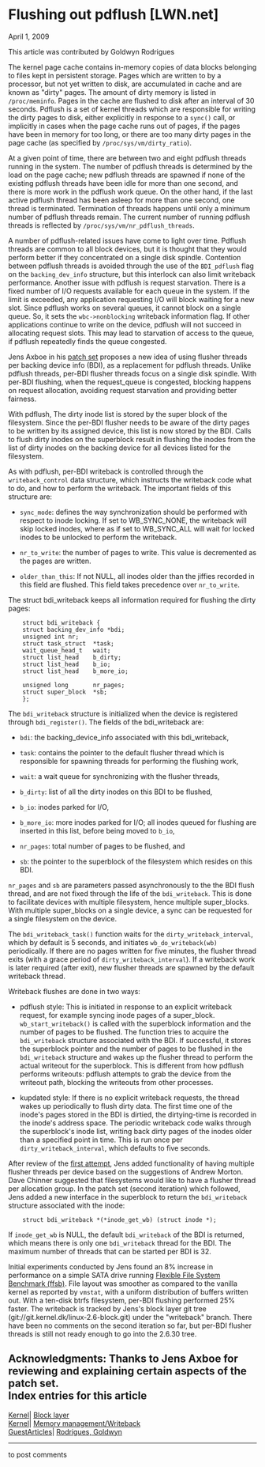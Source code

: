 # Flushing out pdflush [LWN.net]

April 1, 2009

This article was contributed by Goldwyn Rodrigues

The kernel page cache contains in-memory copies of data blocks belonging to files kept in persistent storage. Pages which are written to by a processor, but not yet written to disk, are accumulated in cache and are known as "dirty" pages. The amount of dirty memory is listed in `/proc/meminfo`. Pages in the cache are flushed to disk after an interval of 30 seconds. Pdflush is a set of kernel threads which are responsible for writing the dirty pages to disk, either explicitly in response to a `sync()` call, or implicitly in cases when the page cache runs out of pages, if the pages have been in memory for too long, or there are too many dirty pages in the page cache (as specified by `/proc/sys/vm/dirty_ratio`). 

At a given point of time, there are between two and eight pdflush threads running in the system. The number of pdflush threads is determined by the load on the page cache; new pdflush threads are spawned if none of the existing pdflush threads have been idle for more than one second, and there is more work in the pdflush work queue. On the other hand, if the last active pdflush thread has been asleep for more than one second, one thread is terminated. Termination of threads happens until only a minimum number of pdflush threads remain. The current number of running pdflush threads is reflected by `/proc/sys/vm/nr_pdflush_threads`. 

A number of pdflush-related issues have come to light over time. Pdflush threads are common to all block devices, but it is thought that they would perform better if they concentrated on a single disk spindle. Contention between pdflush threads is avoided through the use of the `BDI_pdflush` flag on the `backing_dev_info` structure, but this interlock can also limit writeback performance. Another issue with pdflush is request starvation. There is a fixed number of I/O requests available for each queue in the system. If the limit is exceeded, any application requesting I/O will block waiting for a new slot. Since pdflush works on several queues, it cannot block on a single queue. So, it sets the `wbc->nonblocking` writeback information flag. If other applications continue to write on the device, pdflush will not succeed in allocating request slots. This may lead to starvation of access to the queue, if pdflush repeatedly finds the queue congested. 

Jens Axboe in his [patch set](http://lwn.net/Articles/324833/) proposes a new idea of using flusher threads per backing device info (BDI), as a replacement for pdflush threads. Unlike pdflush threads, per-BDI flusher threads focus on a single disk spindle. With per-BDI flushing, when the request_queue is congested, blocking happens on request allocation, avoiding request starvation and providing better fairness. 

With pdflush, The dirty inode list is stored by the super block of the filesystem. Since the per-BDI flusher needs to be aware of the dirty pages to be written by its assigned device, this list is now stored by the BDI. Calls to flush dirty inodes on the superblock result in flushing the inodes from the list of dirty inodes on the backing device for all devices listed for the filesystem. 

As with pdflush, per-BDI writeback is controlled through the `writeback_control` data structure, which instructs the writeback code what to do, and how to perform the writeback. The important fields of this structure are: 

  * `sync_mode`: defines the way synchronization should be performed with respect to inode locking. If set to WB_SYNC_NONE, the writeback will skip locked inodes, where as if set to WB_SYNC_ALL will wait for locked inodes to be unlocked to perform the writeback. 

  * `nr_to_write`: the number of pages to write. This value is decremented as the pages are written. 

  * `older_than_this`: If not NULL, all inodes older than the jiffies recorded in this field are flushed. This field takes precedence over `nr_to_write`. 




The struct bdi_writeback keeps all information required for flushing the dirty pages: 
    
    
        struct bdi_writeback {
    	struct backing_dev_info *bdi;
    	unsigned int nr;
    	struct task_struct	*task;
    	wait_queue_head_t	wait;
    	struct list_head	b_dirty;
    	struct list_head	b_io;
    	struct list_head	b_more_io;
    
    	unsigned long		nr_pages;
    	struct super_block	*sb;
        };
    

The `bdi_writeback` structure is initialized when the device is registered through `bdi_register()`. The fields of the bdi_writeback are: 

  * `bdi`: the backing_device_info associated with this bdi_writeback, 

  * `task`: contains the pointer to the default flusher thread which is responsible for spawning threads for performing the flushing work, 

  * `wait`: a wait queue for synchronizing with the flusher threads, 

  * `b_dirty`: list of all the dirty inodes on this BDI to be flushed, 

  * `b_io`: inodes parked for I/O, 

  * `b_more_io`: more inodes parked for I/O; all inodes queued for flushing are inserted in this list, before being moved to `b_io`, 

  * `nr_pages`: total number of pages to be flushed, and 

  * `sb`: the pointer to the superblock of the filesystem which resides on this BDI. 




`nr_pages` and `sb` are parameters passed asynchronously to the the BDI flush thread, and are not fixed through the life of the `bdi_writeback`. This is done to facilitate devices with multiple filesystem, hence multiple super_blocks. With multiple super_blocks on a single device, a sync can be requested for a single filesystem on the device. 

The `bdi_writeback_task()` function waits for the `dirty_writeback_interval`, which by default is 5 seconds, and initiates `wb_do_writeback(wb)` periodically. If there are no pages written for five minutes, the flusher thread exits (with a grace period of `dirty_writeback_interval`). If a writeback work is later required (after exit), new flusher threads are spawned by the default writeback thread. 

Writeback flushes are done in two ways: 

  * pdflush style: This is initiated in response to an explicit writeback request, for example syncing inode pages of a super_block. `wb_start_writeback()` is called with the superblock information and the number of pages to be flushed. The function tries to acquire the `bdi_writeback` structure associated with the BDI. If successful, it stores the superblock pointer and the number of pages to be flushed in the `bdi_writeback` structure and wakes up the flusher thread to perform the actual writeout for the superblock. This is different from how pdflush performs writeouts: pdflush attempts to grab the device from the writeout path, blocking the writeouts from other processes. 

  * kupdated style: If there is no explicit writeback requests, the thread wakes up periodically to flush dirty data. The first time one of the inode's pages stored in the BDI is dirtied, the dirtying-time is recorded in the inode's address space. The periodic writeback code walks through the superblock's inode list, writing back dirty pages of the inodes older than a specified point in time. This is run once per `dirty_writeback_interval`, which defaults to five seconds. 




After review of the [first attempt](http://lwn.net/Articles/322920/), Jens added functionality of having multiple flusher threads per device based on the suggestions of Andrew Morton. Dave Chinner suggested that filesystems would like to have a flusher thread per allocation group. In the patch set (second iteration) which followed, Jens added a new interface in the superblock to return the `bdi_writeback` structure associated with the inode: 
    
    
        struct bdi_writeback *(*inode_get_wb) (struct inode *);
    

If `inode_get_wb` is NULL, the default `bdi_writeback` of the BDI is returned, which means there is only one `bdi_writeback` thread for the BDI. The maximum number of threads that can be started per BDI is 32. 

Initial experiments conducted by Jens found an 8% increase in performance on a simple SATA drive running [Flexible File System Benchmark (ffsb)](http://sourceforge.net/projects/ffsb/). File layout was smoother as compared to the vanilla kernel as reported by `vmstat`, with a uniform distribution of buffers written out. With a ten-disk btrfs filesystem, per-BDI flushing performed 25% faster. The writeback is tracked by Jens's block layer git tree (git://git.kernel.dk/linux-2.6-block.git) under the "writeback" branch. There have been no comments on the second iteration so far, but per-BDI flusher threads is still not ready enough to go into the 2.6.30 tree. 

Acknowledgments: Thanks to Jens Axboe for reviewing and explaining certain aspects of the patch set.  
Index entries for this article  
---  
[Kernel](/Kernel/Index)| [Block layer](/Kernel/Index#Block_layer)  
[Kernel](/Kernel/Index)| [Memory management/Writeback](/Kernel/Index#Memory_management-Writeback)  
[GuestArticles](/Archives/GuestIndex/)| [Rodrigues, Goldwyn](/Archives/GuestIndex/#Rodrigues_Goldwyn)  
  


* * *

to post comments 
